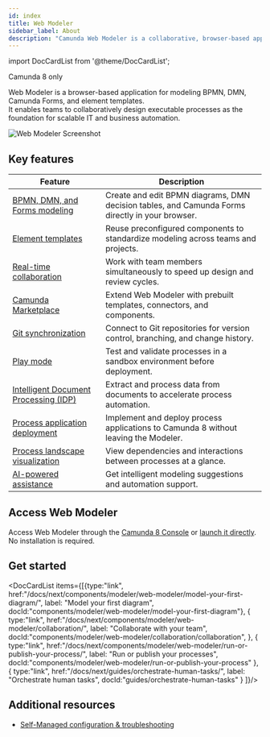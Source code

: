 ```yaml
---
id: index
title: Web Modeler
sidebar_label: About
description: "Camunda Web Modeler is a collaborative, browser-based application for modeling BPMN, DMN, Camunda Forms, and element templates for Camunda 8. It enables teams to collaboratively design, implement, and deploy processes."
---
```


import DocCardList from '@theme/DocCardList';

<span class="badge badge--cloud">Camunda 8 only</span>

Web Modeler is a browser-based application for modeling BPMN, DMN, Camunda Forms, and element templates.  
It enables teams to collaboratively design executable processes as the foundation for scalable IT and business automation.

![Web Modeler Screenshot](./img/context-pad/overview.png)

## Key features

| Feature                                                                          | Description                                                                                     |
| -------------------------------------------------------------------------------- | ----------------------------------------------------------------------------------------------- |
| [BPMN, DMN, and Forms modeling](../bpmn/bpmn.md)                                 | Create and edit BPMN diagrams, DMN decision tables, and Camunda Forms directly in your browser. |
| [Element templates](./element-templates/using-templates.md)                      | Reuse preconfigured components to standardize modeling across teams and projects.               |
| [Real-time collaboration](./collaboration/collaboration.md)                      | Work with team members simultaneously to speed up design and review cycles.                     |
| [Camunda Marketplace](./camunda-marketplace.md)                                  | Extend Web Modeler with prebuilt templates, connectors, and components.                         |
| [Git synchronization](./git-sync.md)                                             | Connect to Git repositories for version control, branching, and change history.                 |
| [Play mode](./collaboration/play-your-process.md)                                | Test and validate processes in a sandbox environment before deployment.                         |
| [Intelligent Document Processing (IDP)](./intelligent-document-processing.md)    | Extract and process data from documents to accelerate process automation.                       |
| [Process application deployment](./process-applications/process-applications.md) | Implement and deploy process applications to Camunda 8 without leaving the Modeler.             |
| [Process landscape visualization](./process-landscape-visualization.md)          | View dependencies and interactions between processes at a glance.                               |
| [AI-powered assistance](./advanced-modeling/camunda-docs-ai.md)                  | Get intelligent modeling suggestions and automation support.                                    |

## Access Web Modeler

Access Web Modeler through the [Camunda 8 Console](../../console/introduction-to-console.md) or [launch it directly](./launch-web-modeler.md). No installation is required.

## Get started

<DocCardList items={[{type:"link", href:"/docs/next/components/modeler/web-modeler/model-your-first-diagram/", label: "Model your first diagram", docId:"components/modeler/web-modeler/model-your-first-diagram"},
{
type:"link", href:"/docs/next/components/modeler/web-modeler/collaboration/", label: "Collaborate with your team", docId:"components/modeler/web-modeler/collaboration/collaboration",
},
{
type:"link", href:"/docs/next/components/modeler/web-modeler/run-or-publish-your-process/", label: "Run or publish your processes", docId:"components/modeler/web-modeler/run-or-publish-your-process"
},
{
type:"link", href:"/docs/next/guides/orchestrate-human-tasks/", label: "Orchestrate human tasks", docId:"guides/orchestrate-human-tasks"
}
]}/>

## Additional resources

- [Self-Managed configuration & troubleshooting](../../../self-managed/components/modeler/web-modeler/overview.md)
